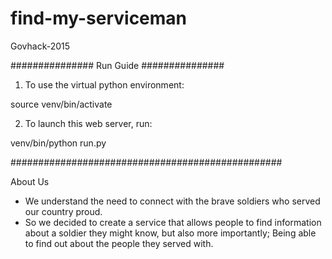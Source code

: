 # find-my-serviceman
Govhack-2015

###############     Run Guide     ###############

1.    To use the virtual python environment:

source venv/bin/activate

2.    To launch this web server, run:

venv/bin/python run.py

#################################################

About Us

  - We understand the need to connect with the brave soldiers who served our country proud.
  - So we decided to create a service that allows people to find information about a soldier they might know, but also more importantly; Being able to find out about the people they served with.
